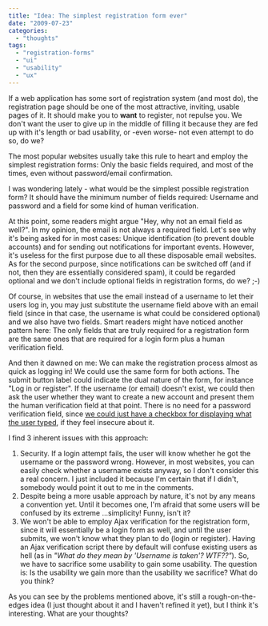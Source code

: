 ```yaml
---
title: "Idea: The simplest registration form ever"
date: "2009-07-23"
categories:
  - "thoughts"
tags:
  - "registration-forms"
  - "ui"
  - "usability"
  - "ux"
---
```


If a web application has some sort of registration system (and most do), the registration page should be one of the most attractive, inviting, usable pages of it. It should make you to **want** to register, not repulse you. We don't want the user to give up in the middle of filling it because they are fed up with it's length or bad usability, or -even worse- not even attempt to do so, do we?

The most popular websites usually take this rule to heart and employ the simplest registration forms: Only the basic fields required, and most of the times, even without password/email confirmation.

I was wondering lately - what would be the simplest possible registration form? It should have the minimum number of fields required: Username and password and a field for some kind of human verification.

At this point, some readers might argue "Hey, why not an email field as well?". In my opinion, the email is not always a required field. Let's see why it's being asked for in most cases: Unique identification (to prevent double accounts) and for sending out notifications for important events. However, it's useless for the first purpose due to all these disposable email websites. As for the second purpose, since notifications can be switched off (and if not, then they are essentially considered spam), it could be regarded optional and we don't include optional fields in registration forms, do we? ;-)

Of course, in websites that use the email instead of a username to let their users log in, you may just substitute the username field above with an email field (since in that case, the username is what could be considered optional) and we also have two fields. Smart readers might have noticed another pattern here: The only fields that are truly required for a registration form are the same ones that are required for a login form plus a human verification field.

And then it dawned on me: We can make the registration process almost as quick as logging in! We could use the same form for both actions. The submit button label could indicate the dual nature of the form, for instance "Log in or register". If the username (or email) doesn't exist, we could then ask the user whether they want to create a new account and present them the human verification field at that point. There is no need for a password verification field, since [we could just have a checkbox for displaying what the user typed](http://lea.verou.me/2009/06/on-password-masking-and-usability/), if they feel insecure about it.

I find 3 inherent issues with this approach:

1. Security. If a login attempt fails, the user will know whether he got the username or the password wrong. However, in most websites, you can easily check whether a username exists anyway, so I don't consider this a real concern. I just included it because I'm certain that if I didn't, somebody would point it out to me in the comments.
2. Despite being a more usable approach by nature, it's not by any means a convention yet. Until it becomes one, I'm afraid that some users will be confused by its extreme ...simplicity! Funny, isn't it?
3. We won't be able to employ Ajax verification for the registration form, since it will essentially be a login form as well, and until the user submits, we won't know what they plan to do (login or register). Having an Ajax verification script there by default will confuse existing users as hell (as in _"What do they mean by 'Username is taken'? WTF??"_). So, we have to sacrifice some usability to gain some usability. The question is: Is the usability we gain more than the usability we sacrifice? What do you think?

As you can see by the problems mentioned above, it's still a rough-on-the-edges idea (I just thought about it and I haven't refined it yet), but I think it's interesting. What are your thoughts?
